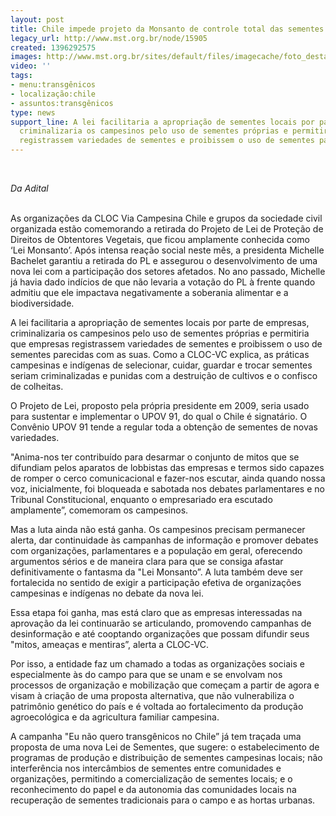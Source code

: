 ```yaml
---
layout: post
title: Chile impede projeto da Monsanto de controle total das sementes transgênicas
legacy_url: http://www.mst.org.br/node/15905
created: 1396292575
images: http://www.mst.org.br/sites/default/files/imagecache/foto_destaque/mon!.jpg
video: ''
tags:
- menu:transgênicos
- localização:chile
- assuntos:transgênicos
type: news
support_line: A lei facilitaria a apropriação de sementes locais por parte de empresas,
  criminalizaria os campesinos pelo uso de sementes próprias e permitiria que empresas
  registrassem variedades de sementes e proibissem o uso de sementes parecidas.
---
```

<p>&nbsp;</p><p><em>Da Adital<br><br type="_moz"></em></p><p>As organizações da CLOC Via Campesina Chile e grupos da sociedade civil organizada estão comemorando a retirada do Projeto de Lei de Proteção de Direitos de Obtentores Vegetais, que ficou amplamente conhecida como ‘Lei Monsanto’. Após intensa reação social neste mês, a presidenta Michelle Bachelet garantiu a retirada do PL e assegurou o desenvolvimento de uma nova lei com a participação dos setores afetados. No ano passado, Michelle já havia dado indícios de que não levaria a votação do PL à frente quando admitiu que ele impactava negativamente a soberania alimentar e a biodiversidade.</p><p>A lei facilitaria a apropriação de sementes locais por parte de empresas, criminalizaria os campesinos pelo uso de sementes próprias e permitiria que empresas registrassem variedades de sementes e proibissem o uso de sementes parecidas com as suas. Como a CLOC-VC explica, as práticas campesinas e indígenas de selecionar, cuidar, guardar e trocar sementes seriam criminalizadas e punidas com a destruição de cultivos e o confisco de colheitas.</p><p>O Projeto de Lei, proposto pela própria presidente em 2009, seria usado para sustentar e implementar o UPOV 91, do qual o Chile é signatário. O Convênio UPOV 91 tende a regular toda a obtenção de sementes de novas variedades.</p><p>"Anima-nos ter contribuído para desarmar o conjunto de mitos que se difundiam pelos aparatos de lobbistas das empresas e termos sido capazes de romper o cerco comunicacional e fazer-nos escutar, ainda quando nossa voz, inicialmente, foi bloqueada e sabotada nos debates parlamentares e no Tribunal Constitucional, enquanto o empresariado era escutado amplamente”, comemoram os campesinos.</p><p>Mas a luta ainda não está ganha. Os campesinos precisam permanecer alerta, dar continuidade às campanhas de informação e promover debates com organizações, parlamentares e a população em geral, oferecendo argumentos sérios e de maneira clara para que se consiga afastar definitivamente o fantasma da "Lei Monsanto”. A luta também deve ser fortalecida no sentido de exigir a participação efetiva de organizações campesinas e indígenas no debate da nova lei.</p><p>Essa etapa foi ganha, mas está claro que as empresas interessadas na aprovação da lei continuarão se articulando, promovendo campanhas de desinformação e até cooptando organizações que possam difundir seus "mitos, ameaças e mentiras”, alerta a CLOC-VC.</p><p>Por isso, a entidade faz um chamado a todas as organizações sociais e especialmente às do campo para que se unam e se envolvam nos processos de organização e mobilização que começam a partir de agora e visam à criação de uma proposta alternativa, que não vulnerabiliza o patrimônio genético do país e é voltada ao fortalecimento da produção agroecológica e da agricultura familiar campesina.</p><p>A campanha "Eu não quero transgênicos no Chile” já tem traçada uma proposta de uma nova Lei de Sementes, que sugere: o estabelecimento de programas de produção e distribuição de sementes campesinas locais; não interferência nos intercâmbios de sementes entre comunidades e organizações, permitindo a comercialização de sementes locais; e o reconhecimento do papel e da autonomia das comunidades locais na recuperação de sementes tradicionais para o campo e as hortas urbanas.</p><p>&nbsp;</p><p>&nbsp;</p>
